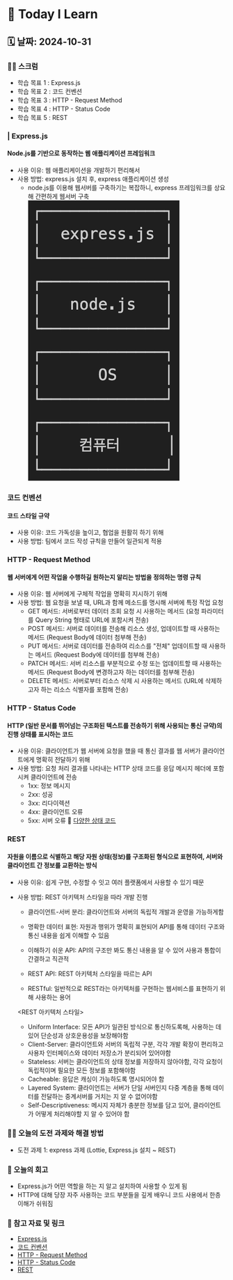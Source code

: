 # 📝 Today I Learn

## 🗓️ 날짜: 2024-10-31

### 🙏🏻 스크럼
- 학습 목표 1 : Express.js
- 학습 목표 2 : 코드 컨벤션
- 학습 목표 3 : HTTP - Request Method
- 학습 목표 4 : HTTP - Status Code
- 학습 목표 5 : REST

### | Express.js
#### Node.js를 기반으로 동작하는 웹 애플리케이션 프레임워크
- 사용 이유: 웹 애플리케이션을 개발하기 편리해서
- 사용 방법: express.js 설치 후, express 애플리케이션 생성
    - node.js를 이용해 웹서버를 구축하기는 복잡하니, express 프레임워크를 상요해 간편하게 웹서버 구축
   ![alt express.js](express_js.png)    
    
### 코드 컨벤션
#### 코드 스타일 규약
- 사용 이유: 코드 가독성을 높이고, 협업을 원활히 하기 위해
- 사용 방법: 팀에서 코드 작성 규칙을 만들어 일관되게 적용

### HTTP - Request Method
#### 웹 서버에게 어떤 작업을 수행하길 원하는지 알리는 방법을 정의하는 명령 규칙
- 사용 이유: 웹 서버에게 구체적 작업을 명확히 지시하기 위해
- 사용 방법: 웹 요청을 보낼 때, URL과 함께 메소드를 명시해 서버에 특정 작업 요청
    - GET 메서드: 서버로부터 데이터 조회 요청 시 사용하는 메서드 (요청 파라미터를 Query String 형태로 URL에 포함시켜 전송)
    - POST 메서드: 서버로 데이터를 전송해 리소스 생성, 업데이트할 때 사용하는 메서드 (Request Body에 데이터 첨부해 전송)
    - PUT 메서드: 서버로 데이터를 전송하여 리소스를 "전체" 업데이트할 때 사용하는 메서드 (Request Body에 데이터를 첨부해 전송)
    - PATCH 메서드: 서버 리소스를 부분적으로 수정 또는 업데이트할 때 사용하는 메서드 (Request Body에 변경하고자 하는 데이터를 첨부해 전송)
    - DELETE 메서드: 서버로부터 리소스 삭제 시 사용하는 메서드 (URL에 삭제하고자 하는 리소스 식별자를 포함해 전송)

### HTTP - Status Code
#### HTTP (일반 문서를 뛰어넘는 구조화된 텍스트를 전송하기 위해 사용되는 통신 규약)의 진행 상태를 표시하는 코드
- 사용 이유: 클라이언트가 웹 서버에 요청을 했을 때  통신 결과를 웹 서버가 클라이언트에게 명확히 전달하기 위해
- 사용 방법: 요청 처리 결과를 나타내는 HTTP 상태 코드를 응답 메시지 헤더에 포함시켜 클라이언트에 전송
    - 1xx: 정보 메시지
    - 2xx: 성공
    - 3xx: 리다이렉션
    - 4xx: 클라이언트 오류
    - 5xx: 서버 오류
    🔗 [다양한 상태 코드](https://developer.mozilla.org/ko/docs/Web/HTTP/Status)

### REST
#### 자원을 이름으로 식별하고 해당 자원 상태(정보)를 구조화된 형식으로 표현하여, 서버와 클라이언트 간 정보를 교환하는 방식
- 사용 이유: 쉽게 구현, 수정할 수 잇고 여러 플랫폼에서 사용할 수 있기 때문
- 사용 방법: REST 아키텍처 스타일을 따라 개발 진행
    - 클라이언트-서버 분리: 클라이언트와 서버의 독립적 개발과 운영을 가능하게함
    - 명확한 데이터 표현: 자원과 행위가 명확히 표현되어 API를 통해 데이터 구조와 통신 내용을 쉽게 이해할 수 있음
    - 이해하기 쉬운 API: API의 구조만 봐도 통신 내용을 알 수 있어 사용과 통합이 간결하고 직관적

    - REST API: REST 아키텍처 스타일을 따르는 API
    - RESTful: 일반적으로 REST라는 아키텍처를 구현하는 웹서비스를 표현하기 위해 사용하는 용어

    <REST 아키텍처 스타일>
    - Uniform Interface: 모든 API가 일관된 방식으로  통신하도록해, 사용하는 데 있어 단순성과 상호운용성을 보장해야함
    - Client-Server: 클라이언트와 서버의 독립적 구분, 각각 개발 확장이 편리하고 사용자 인터페이스와 데이터 저장소가 분리되어 있어야함
    - Stateless: 서버는 클라이언트의 상태 정보를 저장하지 않아야함, 각각 요청이 독립적이며 필요한 모든 정보를 포함해야함
    - Cacheable: 응답은 캐싱이 가능하도록 명시되어야 함
    - Layered System: 클라이언트는 서버가 단일 서버인지 다중 계층을 통해 데이터를 전달하는 중계서버를 거치는 지 알 수 없어야함 
    - Self-Descriptiveness: 메시지 자체가 충분한 정보를 담고 있어, 클라이언트가 어떻게 처리해야할 지 알 수 있어야 함

### ✊🏻 오늘의 도전 과제와 해결 방법
- 도전 과제 1: express 과제 (Lottie, Express.js 설치 ~ REST)

### 💭 오늘의 회고
- Express.js가 어떤 역할을 하는 지 알고 설치하여 사용할 수 있게 됨
- HTTP에 대해 당장 자주 사용하는 코드 부분들을 깊게 배우니 코드 사용에서 한층 이해가 쉬워짐

### 🔗 참고 자료 및 링크
- [Express.js](https://www.notion.so/adapterz/Express-js-12d394a4806180cf90f3e86859518550?pvs=4)
- [코드 컨벤션](https://www.notion.so/adapterz/12d394a4806180a39074d4598edc8154?pvs=4)
- [HTTP - Request Method](https://www.notion.so/adapterz/HTTP-Request-Method-12d394a4806180449334fea5c5ed529a?pvs=4)
- [HTTP - Status Code](https://www.notion.so/adapterz/HTTP-Status-Code-12d394a4806180f78e19dab7f2c47bf5?pvs=4)
- [REST](https://www.notion.so/adapterz/REST-12d394a48061804095a0cbf012887c38?pvs=4)